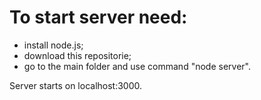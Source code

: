 # To start server need:
 - install node.js;
 - download this repositorie;
 - go to the main folder and use command "node server".

Server starts on localhost:3000.
